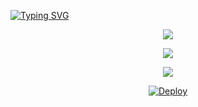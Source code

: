 
  <a href="https://github.com/Timasha01Buddila/ALPHA-MD-BOT"><a href="https://git.io/typing-svg"><img src="https://readme-typing-svg.herokuapp.com?font=Fira+Code&pause=1000&color=F79109&background=84F4FF00&center=true&vCenter=true&width=435&lines=WELCOME+TO+ALPHA+BOT+MULTI-DEVICE+;CREATED+BY+ALPHA+OFFICIAL+TEAM" alt="Typing SVG" /></a>
    </a>
</p>
<div align="center">
  <p align="center">

 <a href="https://github.com/Timasha01Buddila/ALPHA-MD-BOT"><img src="https://telegra.ph/file/8e40c1953aae06eb8960e.jpg">

  </p>    <a/>
 
  <a href="https://github.com/Timasha01Buddila/ALPHA-MD-BOT"><img src="https://img.shields.io/badge/ALPHA%20BOT-MD%20VERSION-brightgreen?style=flat-square&logo=appveyor">



   <a href="https://replit.com/@ChamodKeshan/QueenAlexa-MD?output%20only=1&lite=1"><img src="https://repl.it/badge/github/ChamodKeshan/Queen-Alexa">
    </p>    <a/>
    
   [![Deploy](https://www.herokucdn.com/deploy/button.svg)](https://heroku.com/deploy?template=https://github.com/Timasha01Buddila/ALPHA-MD-BOT)
